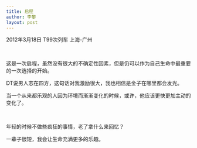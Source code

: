 ```yaml
---
title: 启程
author: 李攀
layout: post
---
```

2012年3月18日 T99次列车 上海-广州

&nbsp;

这是一次启程，虽然没有很大的不确定性因素，但是仍可以作为自己生命中最重要的一次选择的开始。

DT说男人志在四方，这句话对我激励很大，我也相信是金子在哪里都会发光。

当一个从来都乐观的人因为环境而渐渐变化的时候，或许，他应该更快更加主动的变化了。

&nbsp;

年轻的时候不做些疯狂的事情，老了拿什么来回忆？

一辈子很短，我会让生命充满更多的乐趣。
